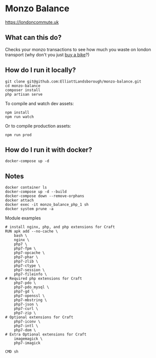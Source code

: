 # Monzo Balance

https://londoncommute.uk

## What can this do?

Checks your monzo transactions to see how much you waste on london transport (why don't you just [buy a bike](https://amzn.to/2RK1qCz)?)

## How do I run it locally?
```
git clone git@github.com:ElliottLandsborough/monzo-balance.git
cd monzo-balance
composer install
php artisan serve
```
To compile and watch dev assets:
```
npm install
npm run watch
```
Or to compile production assets:
```
npm run prod
```

## How do I run it with docker?
```
docker-compose up -d
```

## Notes
```
docker container ls
docker-compose up -d --build
docker-compose down --remove-orphans
docker attach 
docker exec -it monzo_balance_php_1 sh
docker system prune -a
```
Module examples
```
# install nginx, php, and php extensions for Craft
RUN apk add --no-cache \
    bash \
    nginx \
    php7 \
    php7-fpm \
    php7-opcache \
    php7-phar \
    php7-zlib \
    php7-ctype \
    php7-session \
    php7-fileinfo \
# Required php extensions for Craft
    php7-pdo \
    php7-pdo_mysql \
    php7-gd \
    php7-openssl \
    php7-mbstring \
    php7-json \
    php7-curl \
    php7-zip \
# Optional extensions for Craft
    php7-iconv \
    php7-intl \
    php7-dom \
# Extra Optional extensions for Craft
    imagemagick \
    php7-imagick

CMD sh
```
